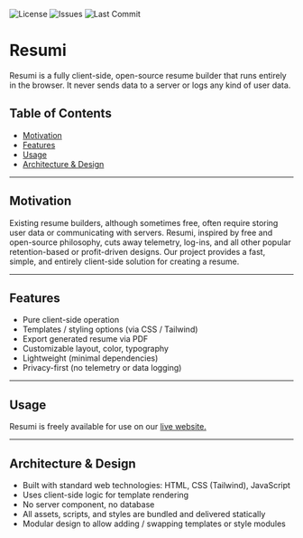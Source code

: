 ![License](https://img.shields.io/badge/license-MIT-blue)
![Issues](https://img.shields.io/github/issues/leptio/Resumi)
![Last Commit](https://img.shields.io/github/last-commit/leptio/Resumi)

# Resumi

Resumi is a fully client-side, open-source resume builder that runs entirely in the browser. It never sends data to a server or logs any kind of user data.

## Table of Contents
- [Motivation](#motivation)
- [Features](#features)
- [Usage](#usage)
- [Architecture & Design](#architecture--design)
---

## Motivation
Existing resume builders, although sometimes free, often require storing user data or communicating with servers. Resumi, inspired by free and open-source philosophy, cuts away telemetry, log-ins, and all other popular retention-based or profit-driven designs. Our project provides a fast, simple, and entirely client-side solution for creating a resume.

---

## Features
- Pure client-side operation
- Templates / styling options (via CSS / Tailwind)
- Export generated resume via PDF
- Customizable layout, color, typography
- Lightweight (minimal dependencies)
- Privacy-first (no telemetry or data logging)

---

## Usage

Resumi is freely available for use on our [live website.](https://resumi.net) 

---

## Architecture & Design

- Built with standard web technologies: HTML, CSS (Tailwind), JavaScript
- Uses client-side logic for template rendering
- No server component, no database
- All assets, scripts, and styles are bundled and delivered statically
- Modular design to allow adding / swapping templates or style modules
